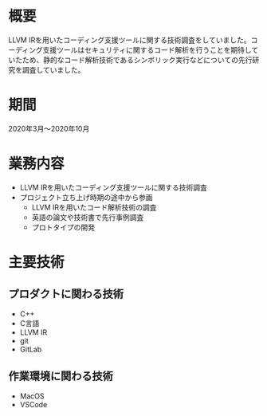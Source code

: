 # 概要

LLVM IRを用いたコーディング支援ツールに関する技術調査をしていました。コーディング支援ツールはセキュリティに関するコード解析を行うことを期待していたため、静的なコード解析技術であるシンボリック実行などについての先行研究を調査していました。

# 期間
2020年3月～2020年10月

# 業務内容
- LLVM IRを用いたコーディング支援ツールに関する技術調査
- プロジェクト立ち上げ時期の途中から参画
	- LLVM IRを用いたコード解析技術の調査
	- 英語の論文や技術書で先行事例調査
	- プロトタイプの開発

# 主要技術

## プロダクトに関わる技術
- C++
- C言語
- LLVM IR
- git
- GitLab

## 作業環境に関わる技術
- MacOS
- VSCode